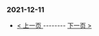 ### 2021-12-11 
 

- [ < 上一页 ](https://github.com/able8/weibo-hot-record/blob/master/2021-12-10.md) -------- [ 下一页 > ](https://github.com/able8/weibo-hot-record/blob/master/2021-12-12.md)